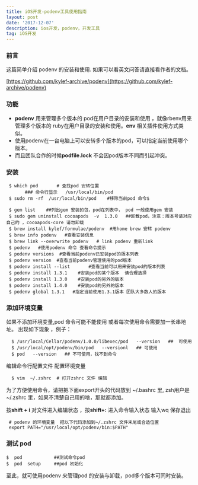 ```yaml
---
title: iOS开发-podenv工具使用指南
layout: post
date: '2017-12-07'
description: ios开发，podenv，开发工具
tag: iOS开发
---
```


### 前言

这篇简单介绍 podenv 的安装和使用. 如果可以看英文问答请直接看作者的文档。

[https://github.com/kylef-archive/podenv](https://github.com/kylef-archive/podenv)

### 功能
- **podenv** 用来管理多个版本的 pod在用户目录的安装和使用 ，就像rbenv用来管理多个版本的 ruby在用户目录的安装和使用。**env** 相关插件使用方式类似。
- 使用podenv在一台电脑上可以安转多个版本的pod，可以指定当前使用哪个版本。
- 而且团队合作的时候**podfile.lock** 不会因pod版本不同而引起冲突。

### 安装
```
 $ which pod       # 查找pod 安转位置      
       ### 命令行显示   /usr/local/bin/pod        
 $ sudo rm -rf  /usr/local/bin/pod    #移除当前pod 命令$       

 $ gem list    ##列出gem 安装的包，pod在列表中， pod 一般使用gem 安装
 $ sudo gem uninstall cocoapods  -v  1.3.0   ##卸载pod，注意：版本号请对应自己的 ，cocoapods-core 请勿卸载                         
 $ brew install kylef/formulae/podenv  #用home brew 安转 podenv                                      
 $ brew info podenv   #查看安装信息                                                                                              
 $ brew link --overwrite podenv   # link podenv 重新link                
 $ podenv   #使用podenv 命令 查看命令提示                                                                  
 $ podenv versions  #查看当前podenv已安装pod的版本列表  
 $ podenv version  #查看当前podenv管理使用的pod版本                                                         
 $ podenv install --list       #查看当前可以用来安装pod的版本列表                                             
 $ podenv install 1.3.1    #安装pod的某个版本  请合理选择
 $ podenv install 1.3.0    #安装pod的另外的版本
 $ podenv install 1.4.0    #安装pod的另外的版本
 $ podenv global 1.3.1   #指定当前使用1.3.1版本 团队大多数人的版本
```
### 添加环境变量
如果不添加环境变量,pod 命令可能不能使用  或者每次使用命令需要加一长串地址。
出现如下现象 ，例子：
```
  $ /usr/local/Cellar/podenv/1.0.0/libexec/pod   --version   ##  可使用
  $ /usr/local/opt/podenv/bin/pod   --versionl   ## 可使用
  $ pod   --version   ## 不可使用，找不到命令
```
编辑命令行配置文件 配置环境变量  
```
  $ vim  ~/.zshrc  # 打开zshrc 文件 编辑
```

  为了方便使用命令，请把把下面export开头的代码放到 ~/.bashrc 里, zsh用户是 ~/.zshrc 里，如果不清楚自己用的啥，那就都添加。

 按**shift + i**  对文件进入编辑状态 ，按**shift+:** 进入命令输入状态  输入wq 保存退出
 
```
 # podenv 的环境变量  把以下代码添加到~/.zshrc 文件末尾或合适位置                                                                     
 export PATH="/usr/local/opt/podenv/bin:$PATH"
```

### 测试 pod
```
$  pod            ##测试命令pod
$  pod  setup     ##pod 初始化
```
至此，就可使用podenv 来管理pod 的安装与卸载，pod多个版本可同时安装。